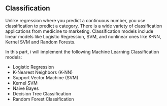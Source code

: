 ## Classification
Unlike regression where you predict a continuous number, you use classification to predict a category. 
There is a wide variety of classification applications from medicine to marketing. 
Classification models include linear models like Logistic Regression, SVM, and nonlinear ones like K-NN, Kernel SVM and Random Forests.

In this part, i will implement the following Machine Learning Classification models:

- Logistic Regression
- K-Nearest Neighbors (K-NN)
- Support Vector Machine (SVM)
- Kernel SVM
- Naive Bayes
- Decision Tree Classification
- Random Forest Classification

